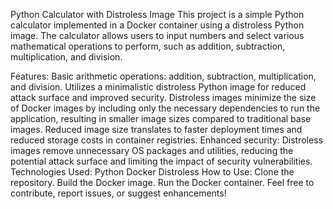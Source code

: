 Python Calculator with Distroless Image
This project is a simple Python calculator implemented in a Docker container using a distroless Python image. The calculator allows users to input numbers and select various mathematical operations to perform, such as addition, subtraction, multiplication, and division.

Features:
Basic arithmetic operations: addition, subtraction, multiplication, and division.
Utilizes a minimalistic distroless Python image for reduced attack surface and improved security.
Distroless images minimize the size of Docker images by including only the necessary dependencies to run the application, resulting in smaller image sizes compared to traditional base images.
Reduced image size translates to faster deployment times and reduced storage costs in container registries.
Enhanced security: Distroless images remove unnecessary OS packages and utilities, reducing the potential attack surface and limiting the impact of security vulnerabilities.
Technologies Used:
Python
Docker
Distroless
How to Use:
Clone the repository.
Build the Docker image.
Run the Docker container.
Feel free to contribute, report issues, or suggest enhancements!